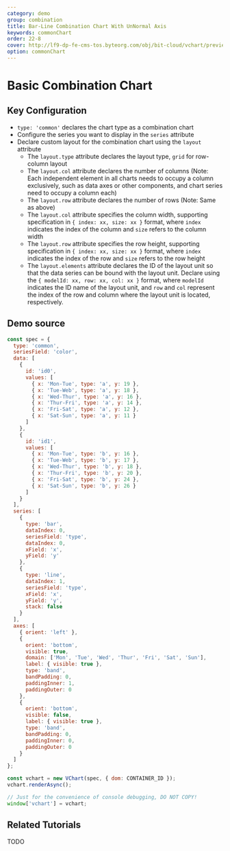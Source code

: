 ```yaml
---
category: demo
group: combination
title: Bar-Line Combination Chart With UnNormal Axis
keywords: commonChart
order: 22-8
cover: http://lf9-dp-fe-cms-tos.byteorg.com/obj/bit-cloud/vchart/preview/combination/single-region.png
option: commonChart
---
```


# Basic Combination Chart

## Key Configuration

- `type: 'common'` declares the chart type as a combination chart
- Configure the series you want to display in the `series` attribute
- Declare custom layout for the combination chart using the `layout` attribute
  - The `layout.type` attribute declares the layout type, `grid` for row-column layout
  - The `layout.col` attribute declares the number of columns (Note: Each independent element in all charts needs to occupy a column exclusively, such as data axes or other components, and chart series need to occupy a column each)
  - The `layout.row` attribute declares the number of rows (Note: Same as above)
  - The `layout.col` attribute specifies the column width, supporting specification in `{ index: xx, size: xx }` format, where `index` indicates the index of the column and `size` refers to the column width
  - The `layout.row` attribute specifies the row height, supporting specification in `{ index: xx, size: xx }` format, where `index` indicates the index of the row and `size` refers to the row height
  - The `layout.elements` attribute declares the ID of the layout unit so that the data series can be bound with the layout unit. Declare using the `{ modelId: xx, row: xx, col: xx }` format, where `modelId` indicates the ID name of the layout unit, and `row` and `col` represent the index of the row and column where the layout unit is located, respectively.

## Demo source

```javascript livedemo
const spec = {
  type: 'common',
  seriesField: 'color',
  data: [
    {
      id: 'id0',
      values: [
        { x: 'Mon-Tue', type: 'a', y: 19 },
        { x: 'Tue-Web', type: 'a', y: 18 },
        { x: 'Wed-Thur', type: 'a', y: 16 },
        { x: 'Thur-Fri', type: 'a', y: 14 },
        { x: 'Fri-Sat', type: 'a', y: 12 },
        { x: 'Sat-Sun', type: 'a', y: 11 }
      ]
    },
    {
      id: 'id1',
      values: [
        { x: 'Mon-Tue', type: 'b', y: 16 },
        { x: 'Tue-Web', type: 'b', y: 17 },
        { x: 'Wed-Thur', type: 'b', y: 18 },
        { x: 'Thur-Fri', type: 'b', y: 20 },
        { x: 'Fri-Sat', type: 'b', y: 24 },
        { x: 'Sat-Sun', type: 'b', y: 26 }
      ]
    }
  ],
  series: [
    {
      type: 'bar',
      dataIndex: 0,
      seriesField: 'type',
      dataIndex: 0,
      xField: 'x',
      yField: 'y'
    },
    {
      type: 'line',
      dataIndex: 1,
      seriesField: 'type',
      xField: 'x',
      yField: 'y',
      stack: false
    }
  ],
  axes: [
    { orient: 'left' },
    {
      orient: 'bottom',
      visible: true,
      domain: ['Mon', 'Tue', 'Wed', 'Thur', 'Fri', 'Sat', 'Sun'],
      label: { visible: true },
      type: 'band',
      bandPadding: 0,
      paddingInner: 1,
      paddingOuter: 0
    },
    {
      orient: 'bottom',
      visible: false,
      label: { visible: true },
      type: 'band',
      bandPadding: 0,
      paddingInner: 0,
      paddingOuter: 0
    }
  ]
};

const vchart = new VChart(spec, { dom: CONTAINER_ID });
vchart.renderAsync();

// Just for the convenience of console debugging, DO NOT COPY!
window['vchart'] = vchart;
```

## Related Tutorials

TODO
